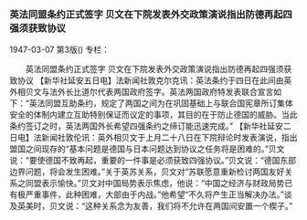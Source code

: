 ### 英法同盟条约正式签字  贝文在下院发表外交政策演说指出防德再起四强须获致协议

1947-03-07
第3版()
专栏：

　　英法同盟条约正式签字
    贝文在下院发表外交政策演说指出防德再起四强须获致协议
    【新华社延安五日电】法新闻社敦克尔克讯：英法条约于四日在此间由英外相贝文与法外长比道尔代表两国政府签字。英法两国政府特发表联合宣言如下：“英法同盟互助条约，规定了两国之间为在巩固基础上与联合国宪章所订集体安全的体制内建立互助特别保证而议定的事项，其目的在于防止德国的威胁。当此条约签订之时，英法两国外长希望四强条约之缔订能迅速完成。”
    【新华社延安二日电】法新闻社敦伦讯：英外相贝文于上月二十八日在下院辩论时发表演说，指出盟国之间现存的“基本问题是德国与日本问题达到协议之任务将是困难的。”贝文说：“要使德国不致再起，重要的一件事是必须获致四强协议。”贝文说：“德国东部边界问题，将会发生困难。”关于英苏关系，贝文对“苏联愿意重新检讨两国友好关系之同盟表示愉快。”贝文对中国局势表示焦虑，他说：“中国之经济与财政局势已有极严重事件，此种困难，大部由于内战。”他希望“不久将产生正当解决办法。”谈及英美时，贝文说：“这种关系念为友善，我们将不允许在两国间安置一个楔子。”
